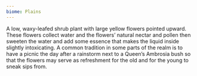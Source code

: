 ```yaml
---
biome: Plains
---
```

A low, waxy-leafed shrub plant with large yellow flowers pointed upward. These flowers collect water and the flowers’ natural nectar and pollen then sweeten the water and add some essence that makes the liquid inside slightly intoxicating. A common tradition in some parts of the realm is to have a picnic the day after a rainstorm next to a Queen’s Ambrosia bush so that the flowers may serve as refreshment for the old and for the young to sneak sips from. 

